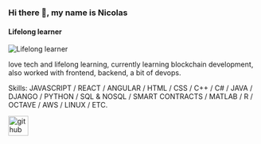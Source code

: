 ### Hi there 👋, my name is Nicolas
#### Lifelong learner
![Lifelong learner](https://media-exp1.licdn.com/dms/image/C5616AQGkD8tMUeqGzg/profile-displaybackgroundimage-shrink_350_1400/0/1594673417580?e=1653523200&v=beta&t=MSTUVjwEEWGNjH5tM3ZdgeKUwE4D7XhBzAteSvRt-M0)

love tech and lifelong learning, currently learning blockchain development, also worked with frontend, backend, a bit of devops. 

Skills: JAVASCRIPT / REACT / ANGULAR / HTML / CSS / C++ / C# / JAVA / DJANGO / PYTHON / SQL & NOSQL / SMART CONTRACTS / MATLAB / R / OCTAVE / AWS / LINUX / ETC. 

[<img src='https://content.linkedin.com/content/dam/me/business/en-us/amp/brand-site/v2/bg/LI-Bug.svg.original.svg' alt='github' height='40'>](https://www.linkedin.com/in/nicolaslizarazo/)  
